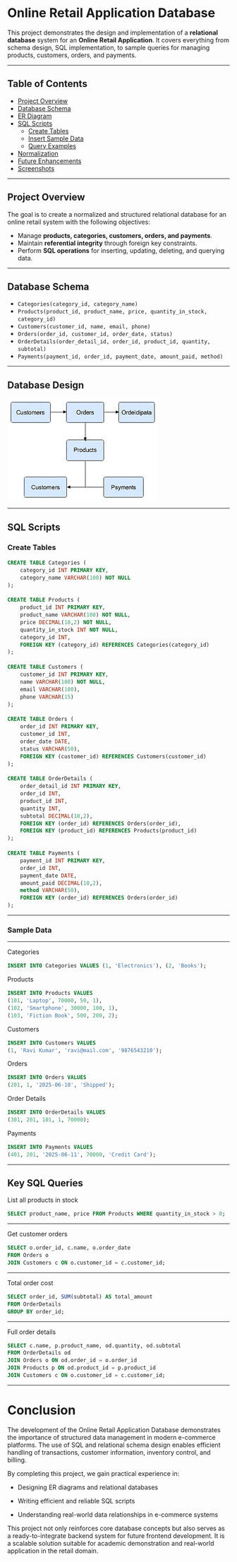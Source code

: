 #  Online Retail Application Database

This project demonstrates the design and implementation of a **relational database** system for an **Online Retail Application**. It covers everything from schema design, SQL implementation, to sample queries for managing products, customers, orders, and payments.

---

##  Table of Contents
- [Project Overview](#project-overview)
- [Database Schema](#database-schema)
- [ER Diagram](#er-diagram)
- [SQL Scripts](#sql-scripts)
  - [Create Tables](#create-tables)
  - [Insert Sample Data](#insert-sample-data)
  - [Query Examples](#query-examples)
- [Normalization](#normalization)
- [Future Enhancements](#future-enhancements)
- [Screenshots](#screenshots)

---

##  Project Overview

The goal is to create a normalized and structured relational database for an online retail system with the following objectives:

- Manage **products, categories, customers, orders, and payments**.
- Maintain **referential integrity** through foreign key constraints.
- Perform **SQL operations** for inserting, updating, deleting, and querying data.

---

##  Database Schema

- `Categories(category_id, category_name)`
- `Products(product_id, product_name, price, quantity_in_stock, category_id)`
- `Customers(customer_id, name, email, phone)`
- `Orders(order_id, customer_id, order_date, status)`
- `OrderDetails(order_detail_id, order_id, product_id, quantity, subtotal)`
- `Payments(payment_id, order_id, payment_date, amount_paid, method)`

---

##  Database Design
![Database Design](https://github.com/ThumatiTeja/sql-major-project/blob/main/A_PDF_document_titled__Online_Retail_Application_D.png)

---

##  SQL Scripts

###  Create Tables

```sql
CREATE TABLE Categories (
    category_id INT PRIMARY KEY,
    category_name VARCHAR(100) NOT NULL
);

CREATE TABLE Products (
    product_id INT PRIMARY KEY,
    product_name VARCHAR(100) NOT NULL,
    price DECIMAL(10,2) NOT NULL,
    quantity_in_stock INT NOT NULL,
    category_id INT,
    FOREIGN KEY (category_id) REFERENCES Categories(category_id)
);

CREATE TABLE Customers (
    customer_id INT PRIMARY KEY,
    name VARCHAR(100) NOT NULL,
    email VARCHAR(100),
    phone VARCHAR(15)
);

CREATE TABLE Orders (
    order_id INT PRIMARY KEY,
    customer_id INT,
    order_date DATE,
    status VARCHAR(50),
    FOREIGN KEY (customer_id) REFERENCES Customers(customer_id)
);

CREATE TABLE OrderDetails (
    order_detail_id INT PRIMARY KEY,
    order_id INT,
    product_id INT,
    quantity INT,
    subtotal DECIMAL(10,2),
    FOREIGN KEY (order_id) REFERENCES Orders(order_id),
    FOREIGN KEY (product_id) REFERENCES Products(product_id)
);

CREATE TABLE Payments (
    payment_id INT PRIMARY KEY,
    order_id INT,
    payment_date DATE,
    amount_paid DECIMAL(10,2),
    method VARCHAR(50),
    FOREIGN KEY (order_id) REFERENCES Orders(order_id)
);
```

---

### Sample Data

---
Categories
```sql
INSERT INTO Categories VALUES (1, 'Electronics'), (2, 'Books');
```

 Products
 ```sql
INSERT INTO Products VALUES 
(101, 'Laptop', 70000, 50, 1),
(102, 'Smartphone', 30000, 100, 1),
(103, 'Fiction Book', 500, 200, 2);
```
Customers
```sql
INSERT INTO Customers VALUES 
(1, 'Ravi Kumar', 'ravi@mail.com', '9876543210');
```

Orders
 ```sql
INSERT INTO Orders VALUES 
(201, 1, '2025-06-10', 'Shipped');
```
Order Details
```sql
INSERT INTO OrderDetails VALUES 
(301, 201, 101, 1, 70000);
```
Payments
 ```sql
INSERT INTO Payments VALUES 
(401, 201, '2025-06-11', 70000, 'Credit Card');

```
---
## Key SQL Queries
List all products in stock
```sql
SELECT product_name, price FROM Products WHERE quantity_in_stock > 0;
```
--- 
Get customer orders
```sql
SELECT o.order_id, c.name, o.order_date 
FROM Orders o
JOIN Customers c ON o.customer_id = c.customer_id;
```
--- 
Total order cost
```sql
SELECT order_id, SUM(subtotal) AS total_amount
FROM OrderDetails
GROUP BY order_id;
```
---
Full order details
```sql
SELECT c.name, p.product_name, od.quantity, od.subtotal
FROM OrderDetails od
JOIN Orders o ON od.order_id = o.order_id
JOIN Products p ON od.product_id = p.product_id
JOIN Customers c ON o.customer_id = c.customer_id;
```
---

# Conclusion
The development of the Online Retail Application Database demonstrates the importance of structured data management in modern e-commerce platforms. The use of SQL and relational schema design enables efficient handling of transactions, customer information, inventory control, and billing.

By completing this project, we gain practical experience in:

- Designing ER diagrams and relational databases

- Writing efficient and reliable SQL scripts

- Understanding real-world data relationships in e-commerce systems

This project not only reinforces core database concepts but also serves as a ready-to-integrate backend system for future frontend development. It is a scalable solution suitable for academic demonstration and real-world application in the retail domain.
